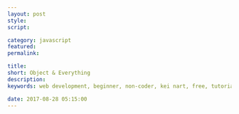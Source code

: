 ```yaml
---
layout: post
style:
script:

category: javascript
featured:
permalink:

title:
short: Object & Everything
description:
keywords: web development, beginner, non-coder, kei nart, free, tutorial, coding, programming, code nart, javascript, function, scope, type

date: 2017-08-28 05:15:00
---
```

